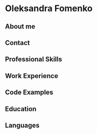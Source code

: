 # Oleksandra Fomenko
## About me
## Contact
## Professional Skills
## Work Experience
## Code Examples
## Education
## Languages
